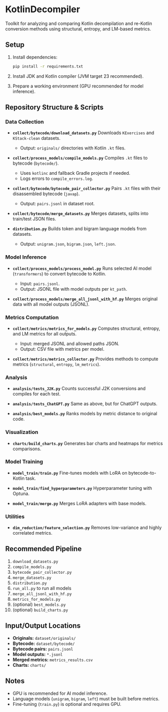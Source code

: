 # KotlinDecompiler

Toolkit for analyzing and comparing Kotlin decompilation and re-Kotlin conversion methods using structural, entropy, and
LM-based metrics.

## Setup

1. Install dependencies:

   ```bash
   pip install -r requirements.txt
   ```
2. Install JDK and Kotlin compiler (JVM target 23 recommended).
3. Prepare a working environment (GPU recommended for model inference).

## Repository Structure & Scripts

### Data Collection

* **`collect/bytecode/download_datasets.py`**
  Downloads `KExercises` and `KStack-clean` datasets.

    * Output: `originals/` directories with Kotlin `.kt` files.

* **`collect/process_models/compile_models.py`**
  Compiles `.kt` files to bytecode (`bytecode/`).

    * Uses `kotlinc` and fallback Gradle projects if needed.
    * Logs errors to `compile_errors.log`.

* **`collect/bytecode/bytecode_pair_collector.py`**
  Pairs `.kt` files with their disassembled bytecode (`javap`).

    * Output: `pairs.jsonl` in dataset root.

* **`collect/bytecode/merge_datasets.py`**
  Merges datasets, splits into train/test JSON files.

* **`distribution.py`**
  Builds token and bigram language models from datasets.

    * Output: `unigram.json`, `bigram.json`, `left.json`.

### Model Inference

* **`collect/process_models/process_model.py`**
  Runs selected AI model (`transformers`) to convert bytecode to Kotlin.

    * Input: `pairs.jsonl`.
    * Output: JSONL file with model outputs per `kt_path`.

* **`collect/process_models/merge_all_jsonl_with_hf.py`**
  Merges original data with all model outputs (JSONL).

### Metrics Computation

* **`collect/metrics/metrics_for_models.py`**
  Computes structural, entropy, and LM metrics for all outputs.

    * Input: merged JSONL and allowed paths JSON.
    * Output: CSV file with metrics per model.

* **`collect/metrics/metrics_collector.py`**
  Provides methods to compute metrics (`structural`, `entropy`, `lm_metrics`).

### Analysis

* **`analysis/tests_J2K.py`**
  Counts successful J2K conversions and compiles for each test.

* **`analysis/tests_ChatGPT.py`**
  Same as above, but for ChatGPT outputs.

* **`analysis/best_models.py`**
  Ranks models by metric distance to original code.

### Visualization

* **`charts/build_charts.py`**
  Generates bar charts and heatmaps for metrics comparisons.

### Model Training

* **`model_train/train.py`**
  Fine-tunes models with LoRA on bytecode-to-Kotlin task.

* **`model_train/find_hyperparameters.py`**
  Hyperparameter tuning with Optuna.

* **`model_train/merge.py`**
  Merges LoRA adapters with base models.

### Utilities

* **`dim_reduction/feature_selection.py`**
  Removes low-variance and highly correlated metrics.

## Recommended Pipeline

1. `download_datasets.py`
2. `compile_models.py`
3. `bytecode_pair_collector.py`
4. `merge_datasets.py`
5. `distribution.py`
6. `run_all.py` to run all models  
7. `merge_all_jsonl_with_hf.py`
8. `metrics_for_models.py`
9. (optional) `best_models.py`
10. (optional) `build_charts.py`

## Input/Output Locations

* **Originals:** `dataset/originals/`
* **Bytecode:** `dataset/bytecode/`
* **Bytecode pairs:** `pairs.jsonl`
* **Model outputs:** `*.jsonl`
* **Merged metrics:** `metrics_results.csv`
* **Charts:** `charts/`

## Notes

* GPU is recommended for AI model inference.
* Language models (`unigram`, `bigram`, `left`) must be built before metrics.
* Fine-tuning (`train.py`) is optional and requires GPU.

